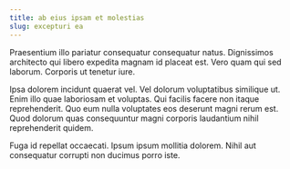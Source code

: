 ```yaml
---
title: ab eius ipsam et molestias
slug: excepturi ea
---
```


Praesentium illo pariatur consequatur consequatur natus. Dignissimos architecto qui libero expedita magnam id placeat est. Vero quam qui sed laborum. Corporis ut tenetur iure.

Ipsa dolorem incidunt quaerat vel. Vel dolorum voluptatibus similique ut. Enim illo quae laboriosam et voluptas. Qui facilis facere non itaque reprehenderit. Quo eum nulla voluptates eos deserunt magni rerum est. Quod dolorum quas consequuntur magni corporis laudantium nihil reprehenderit quidem.

Fuga id repellat occaecati. Ipsum ipsum mollitia dolorem. Nihil aut consequatur corrupti non ducimus porro iste.
